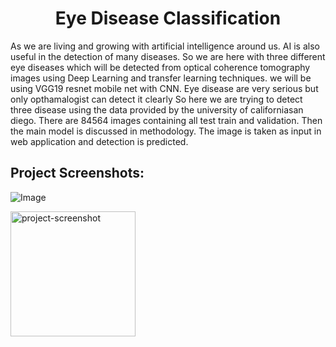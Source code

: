 <h1 align="center" id="title">Eye Disease Classification</h1>

<p id="description">As we are living and growing with artificial intelligence around us. AI is also useful in the detection of many diseases. So we are here with three different eye diseases which will be detected from optical coherence tomography images using Deep Learning and transfer learning techniques. we will be using VGG19 resnet mobile net with CNN. Eye disease are very serious but only opthamalogist can detect it clearly So here we are trying to detect three disease using the data provided by the university of californiasan diego. There are 84564 images containing all test train and validation. Then the main model is discussed in methodology. The image is taken as input in web application and detection is predicted.</p>

<h2>Project Screenshots:</h2>

![Image](https://drive.google.com/file/d/1d-F2MOdQbAQ_6dOtIYRYx9Uz2l_V4t-S/view?usp=sharing)

<img src="https://drive.google.com/file/d/1d-F2MOdQbAQ_6dOtIYRYx9Uz2l_V4t-S/view?usp=sharing" alt="project-screenshot" width="200" height="200/">
